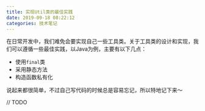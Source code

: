 ```yaml
---
title: 实现Util类的最佳实践
date: 2019-09-18 08:22:12
categories: 技术笔记
---
```


在日常开发中，我们难免会要实现自己一些工具类。关于工具类的设计和实现，我们可以遵循一些最佳实践，以Java为例，主要有以下几点：

* 使用`final`类
* 采用静态方法
* 构造函数私有化

说起来都很简单，不过自己写代码的时候总是容易忘记，所以特地记下来～

// TODO


